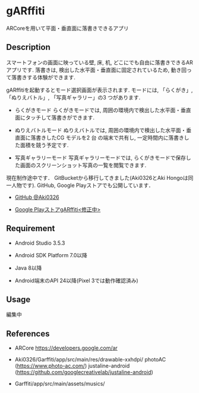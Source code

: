 gARffiti
===============

ARCoreを用いて平面・垂直面に落書きできるアプリ

## Description
スマートフォンの画面に映っている壁, 床, 机, どこにでも自由に落書きできるARアプリです. 
落書きは, 検出した水平面・垂直面に固定されているため, 動き回って落書きする体験ができます. 

gARffitiを起動するとモード選択画面が表示されます. モードには, 「らくがき」, 「ぬりえバトル」,
「写真ギャラリー」の3 つがあります. 

- らくがきモード
らくがきモードでは, 周囲の環境内で検出した水平面・垂直面にタッチして落書きができます. 

- ぬりえバトルモード
ぬりえバトルでは, 周囲の環境内で検出した水平面・垂直面に落書きしたCG モデルを2 台
の端末で共有し, 一定時間内に落書きした面積を競う予定です. 

- 写真ギャラリーモード
写真ギャラリーモードでは, らくがきモードで保存した画面のスクリーンショット写真の一覧を閲覧できます. 

現在制作途中です．
GitBucketから移行してきました(Aki0326とAki Hongoは同一人物です). 
GitHub, Google Playストアでも公開しています．
  
  - [GitHub @Aki0326](https://github.com/Aki0326/gARffiti)
  
  - [Google PlayストアgARffiti<修正中>](https://play.google.com/store/apps/details?id=org.ntlab.graffiti&hl=ja)

## Requirement
- Android Studio 3.5.3

- Android SDK Platform 7.0以降

- Java 8以降

- Android端末のAPI 24以降(Pixel 3では動作確認済み)

## Usage
編集中

## References
- ARCore
  https://developers.google.com/ar

- Aki0326/Garffiti/app/src/main/res/drawable-xxhdpi/
  photoAC (https://www.photo-ac.com/)
  justaline-android (https://github.com/googlecreativelab/justaline-android)
  
- Garffiti/app/src/main/assets/musics/
